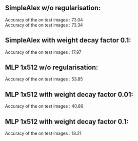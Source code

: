 ## SimpleAlex w/o regularisation: 
  Accuracy of the on test images :  73.04   
  Accuracy of the on test images :  73.34

## SimpleAlex with weight decay factor 0.1: 
  Accuracy of the on test images :  17.97

## MLP 1x512 w/o regularisation: 
  Accuracy of the on test images :  53.85

## MLP 1x512 with weight decay factor 0.01: 
  Accuracy of the on test images :  40.86
## MLP 1x512 with weight decay factor 0.1: 
  Accuracy of the on test images :  18.21
